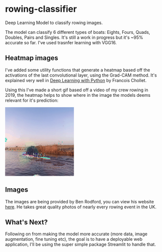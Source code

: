 # rowing-classifier
Deep Learning Model to classify rowing images. 

 The model can classify 6 different types of boats: Eights, Fours, Quads, Doubles, Pairs and Singles. It's still a work in progress but it's ~95% accurate so far. I've used trasnfer learning with VGG16. 

 ## Heatmap images
 I've added some utility functions that generate a heatmap based off the activations of the last convolutional layer, using the Grad-CAM method. It's explained very well in [Deep Learning with Python](https://www.amazon.co.uk/Deep-Learning-Python-Francois-Chollet/dp/1617294438) by Francois Chollet.

 Using this I've made a short gif based off a video of my crew rowing in 2019, the heatmap helps to show where in the image the models deems relevant for it's prediction:

 ![alt-text](https://github.com/michael-diggin/rowing-classifier/blob/master/cul_eight.gif?raw=true) 

 ## Images

 The images are being provided by Ben Rodford, you can view his website [here](https://www.benrodfordphotography.co.uk). He takes great quality photos of nearly every rowing event in the UK. 

 ## What's Next?
 Following on from making the model more accurate (more data, image augmentation, fine tuning etc), the goal is to have a deployable web application, I'll be using the super simple package Streamlit to handle that. 